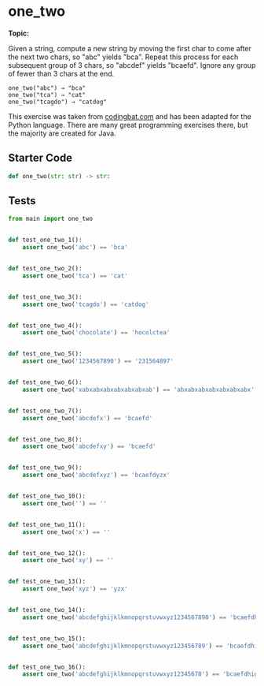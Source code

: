 # one_two
**Topic:** 



Given a string, compute a new string by moving the first char to come after the next two chars, so "abc" yields "bca". Repeat this process for each subsequent group of 3 chars, so "abcdef" yields "bcaefd". Ignore any group of fewer than 3 chars at the end.

```
one_two("abc") → "bca"
one_two("tca") → "cat"
one_two("tcagdo") → "catdog"
```

This exercise was taken from [codingbat.com](https://codingbat.com/prob/p122943) and has been adapted for the Python language. There are many great programming exercises there, but the majority are created for Java.

## Starter Code
```python
def one_two(str: str) -> str:
```

## Tests
```python
from main import one_two


def test_one_two_1():
    assert one_two('abc') == 'bca'


def test_one_two_2():
    assert one_two('tca') == 'cat'


def test_one_two_3():
    assert one_two('tcagdo') == 'catdog'


def test_one_two_4():
    assert one_two('chocolate') == 'hocolctea'


def test_one_two_5():
    assert one_two('1234567890') == '231564897'


def test_one_two_6():
    assert one_two('xabxabxabxabxabxabxab') == 'abxabxabxabxabxabxabx'


def test_one_two_7():
    assert one_two('abcdefx') == 'bcaefd'


def test_one_two_8():
    assert one_two('abcdefxy') == 'bcaefd'


def test_one_two_9():
    assert one_two('abcdefxyz') == 'bcaefdyzx'


def test_one_two_10():
    assert one_two('') == ''


def test_one_two_11():
    assert one_two('x') == ''


def test_one_two_12():
    assert one_two('xy') == ''


def test_one_two_13():
    assert one_two('xyz') == 'yzx'


def test_one_two_14():
    assert one_two('abcdefghijklkmnopqrstuvwxyz1234567890') == 'bcaefdhigkljmnkpqostrvwuyzx231564897'


def test_one_two_15():
    assert one_two('abcdefghijklkmnopqrstuvwxyz123456789') == 'bcaefdhigkljmnkpqostrvwuyzx231564897'


def test_one_two_16():
    assert one_two('abcdefghijklkmnopqrstuvwxyz12345678') == 'bcaefdhigkljmnkpqostrvwuyzx231564'
```
